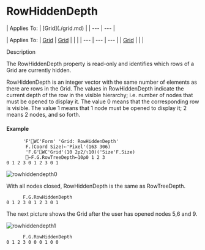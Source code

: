 




<h1 class="heading"><span class="name">RowHiddenDepth</span></h1>
| Applies To: | [Grid](./grid.md) |
| --- | ---  |

| Applies To: | [Grid](./grid.md) | [Grid](./grid.md) |  |  |
| --- | --- | ---  |
| [Grid](./grid.md) |  |  |


Description


The RowHiddenDepth property is read-only and identifies which rows of a Grid are currently hidden.



RowHiddenDepth is an integer vector with the same number of elements as there are rows in the Grid. The values in RowHiddenDepth indicate the current depth of the row in the visible hierarchy; i.e. number of nodes that must be opened to display it. The value 0 means that the corresponding row is visible. The value 1 means that 1 node must be opened to display it; 2 means 2 nodes, and so forth.

#### Example
```apl
      'F'⎕WC'Form' 'Grid: RowHiddenDepth'     
       F.(Coord Size)←'Pixel'(163 306)         
       'F.G'⎕WC'Grid'(10 2⍴2/⍳10)('Size'F.Size)
       ⎕←F.G.RowTreeDepth←10⍴0 1 2 3
0 1 2 3 0 1 2 3 0 1           

```


![rowhiddendepth0](../img/rowhiddendepth0.png)



With all nodes closed, RowHiddenDepth is the same as RowTreeDepth.
```apl
      F.G.RowHiddenDepth
0 1 2 3 0 1 2 3 0 1

```




The next picture shows the Grid after the user has opened nodes 5,6 and 9.


![rowhiddendepth1](../img/rowhiddendepth1.png)
```apl
      F.G.RowHiddenDepth
0 1 2 3 0 0 0 1 0 0

```



